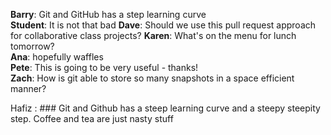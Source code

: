 **Barry**: Git and GitHub has a step learning curve  
**Student**: It is not that bad
**Dave**: Should we use this pull request approach for collaborative class projects?
**Karen**: What's on the menu for lunch tomorrow?  
**Ana**: hopefully waffles  
**Pete**: This is going to be very useful - thanks!  
**Zach**: How is git able to store so many snapshots in a space efficient manner?  

* * H a f i z * *   :   # # #   G i t   a n d   G i t h u b   h a s   a   s t e e p   l e a r n i n g   c u r v e   a n d   a   s t e e p y   s t e e p i t y   s t e p .   C o f f e e   a n d   t e a   a r e   j u s t   n a s t y   s t u f f  
 